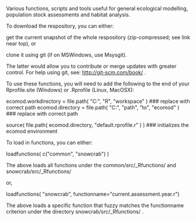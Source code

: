 Various functions, scripts and tools useful for general ecological modelling, population stock assessments and habitat analysis. 

To download the respository, you can either:

  get the current snapshot of the whole respository (zip-compressed; see link near top), or 
	
  clone it using git (if on MSWindows, use Msysgit). 
  
The latter would allow you to contribute or merge updates with greater control. 
For help using git, see: http://git-scm.com/book/ .


To use these functions, you will need to add the following to the end of your Rprofile.site (Windows) or .Rprofile (Linux, MacOSX):

  ecomod.workdirectory = file.path( "C:", "R", "workspace" )    ### replace with correct path
  ecomod.directory = file.path( "C:", "path", "to", "ecomod" )  ### replace with correct path
	
  source( file.path( ecomod.directory, "default.rprofile.r" ) ) ### initializes the ecomod environment



To load in functions, you can either:

  loadfunctions( c("common", "snowcrab") )  

The above loads all functions under the common/src/_Rfunctions/ and snowcrab/src/_Rfunctions/   

or, 

  loadfunctions( "snowcrab", functionname="current.assessment.year.r")  

The above loads a specific function that fuzzy matches the functionname criterion under the directory snowcrab/src/_Rfunctions/ .



